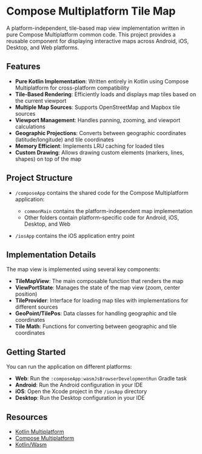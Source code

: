 # Compose Multiplatform Tile Map

A platform-independent, tile-based map view implementation written in pure Compose Multiplatform common code. This project provides a reusable component for displaying interactive maps across Android, iOS, Desktop, and Web platforms.

## Features

- **Pure Kotlin Implementation**: Written entirely in Kotlin using Compose Multiplatform for cross-platform compatibility
- **Tile-Based Rendering**: Efficiently loads and displays map tiles based on the current viewport
- **Multiple Map Sources**: Supports OpenStreetMap and Mapbox tile sources
- **Viewport Management**: Handles panning, zooming, and viewport calculations
- **Geographic Projections**: Converts between geographic coordinates (latitude/longitude) and tile coordinates
- **Memory Efficient**: Implements LRU caching for loaded tiles
- **Custom Drawing**: Allows drawing custom elements (markers, lines, shapes) on top of the map

## Project Structure

* `/composeApp` contains the shared code for the Compose Multiplatform application:
  - `commonMain` contains the platform-independent map implementation
  - Other folders contain platform-specific code for Android, iOS, Desktop, and Web

* `/iosApp` contains the iOS application entry point

## Implementation Details

The map view is implemented using several key components:

- **TileMapView**: The main composable function that renders the map
- **ViewPortState**: Manages the state of the map view (zoom, center position)
- **TileProvider**: Interface for loading map tiles with implementations for different sources
- **GeoPoint/TilePos**: Data classes for handling geographic and tile coordinates
- **Tile Math**: Functions for converting between geographic and tile coordinates

## Getting Started

You can run the application on different platforms:

- **Web**: Run the `:composeApp:wasmJsBrowserDevelopmentRun` Gradle task
- **Android**: Run the Android configuration in your IDE
- **iOS**: Open the Xcode project in the `/iosApp` directory
- **Desktop**: Run the Desktop configuration in your IDE

## Resources

- [Kotlin Multiplatform](https://www.jetbrains.com/help/kotlin-multiplatform-dev/get-started.html)
- [Compose Multiplatform](https://github.com/JetBrains/compose-multiplatform/#compose-multiplatform)
- [Kotlin/Wasm](https://kotl.in/wasm/)